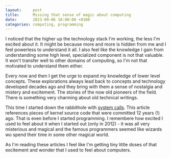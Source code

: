 ```yaml
---
layout:     post
title:      Missing that sense of magic about computing 
date:       2023-09-06 18:00:00 +0100
categories: computing, programming
---
```


I noticed that the higher up the technology stack I'm working, the less I'm excited about it.
It might be because more and more is hidden from me and I feel powerless to understand it all.
I also feel like the knowledge I gain from understanding some high level, specialized component is not that valuable.
It won't transfer well to other domains of computing, so I'm not that motivated to understand them either.

Every now and then I get the urge to expand my knowledge of lower level concepts.
These explorations always lead back to concepts and technology developed decades ago and they bring with them a sense of
nostalgia and mistery and excitement. The stories of the now old pioneers of the field.
There is something very charming about old technical writings.

This time I started down the rabbithole with [system calls][syscalls].
This article references pieces of kernel source code that were committed 12 years (!) ago. That is even before I started programming. 
I remembere how excited I used to feel about it when I started out (only in 2012) - it was all very
misterious and magical and the famous programmers seemed like wizards wo spend their time in some other magical world.

As I'm reading these articles I feel like I'm getting tiny little doses of that excitement and wonder
that I used to feel about computers.


[syscalls]: https://blog.packagecloud.io/the-definitive-guide-to-linux-system-calls/
